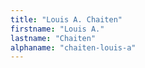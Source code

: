```yaml
---
title: "Louis A. Chaiten"
firstname: "Louis A."
lastname: "Chaiten"
alphaname: "chaiten-louis-a"
---
```

